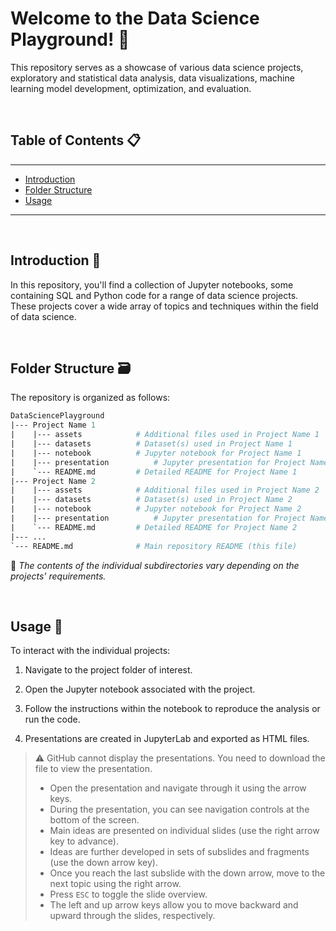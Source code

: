 # Welcome to the Data Science Playground! 🦾

This repository serves as a showcase of various data science projects, exploratory and statistical data analysis, data visualizations, machine learning model development, optimization, and evaluation.

<br/>

## Table of Contents 📋

---
- [Introduction](#introduction)
- [Folder Structure](#folder-structure)
- [Usage](#usage)


---

<br/>

## Introduction :robot:

In this repository, you'll find a collection of Jupyter notebooks, some containing SQL and Python code for a range of data science projects. These projects cover a wide array of topics and techniques within the field of data science.

<br/>

## Folder Structure :card_file_box:

The repository is organized as follows:

```graphql
DataSciencePlayground
|--- Project Name 1
|    |--- assets			# Additional files used in Project Name 1
|    |--- datasets			# Dataset(s) used in Project Name 1
|    |--- notebook			# Jupyter notebook for Project Name 1
|    |--- presentation			# Jupyter presentation for Project Name 1
|    `--- README.md			# Detailed README for Project Name 1
|--- Project Name 2
|    |--- assets			# Additional files used in Project Name 2
|    |--- datasets			# Dataset(s) used in Project Name 2
|    |--- notebook			# Jupyter notebook for Project Name 2
|    |--- presentation			# Jupyter presentation for Project Name 2
|    `--- README.md			# Detailed README for Project Name 2
|--- ...
`--- README.md				# Main repository README (this file)

```

:memo: _The contents of the individual subdirectories vary depending on the projects' requirements._

<br/>

## Usage :rocket: 

To interact with the individual projects:

1. Navigate to the project folder of interest.

2. Open the Jupyter notebook associated with the project.

3. Follow the instructions within the notebook to reproduce the analysis or run the code.

4. Presentations are created in JupyterLab and exported as HTML files.

> :warning: GitHub cannot display the presentations. You need to download the file to view the presentation.
> * Open the presentation and navigate through it using the arrow keys.
> * During the presentation, you can see navigation controls at the bottom of the screen. 
> * Main ideas are presented on individual slides (use the right arrow key to advance).
> * Ideas are further developed in sets of subslides and fragments (use the down arrow key).
> * Once you reach the last subslide with the down arrow, move to the next topic using the right arrow.
> * Press `ESC` to toggle the slide overview.
> * The left and up arrow keys allow you to move backward and upward through the slides, respectively.
